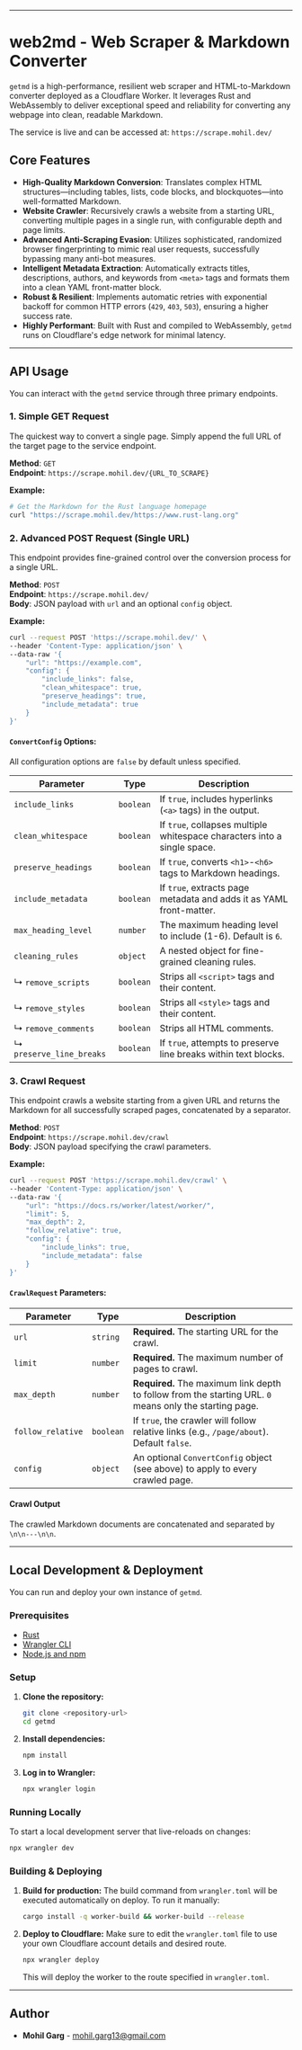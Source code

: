 -----

# web2md - Web Scraper & Markdown Converter

[](https://www.rust-lang.org/)
[](https://workers.cloudflare.com/)

`getmd` is a high-performance, resilient web scraper and HTML-to-Markdown converter deployed as a Cloudflare Worker. It leverages Rust and WebAssembly to deliver exceptional speed and reliability for converting any webpage into clean, readable Markdown.

The service is live and can be accessed at: `https://scrape.mohil.dev/`

## Core Features

  * **High-Quality Markdown Conversion**: Translates complex HTML structures—including tables, lists, code blocks, and blockquotes—into well-formatted Markdown.
  * **Website Crawler**: Recursively crawls a website from a starting URL, converting multiple pages in a single run, with configurable depth and page limits.
  * **Advanced Anti-Scraping Evasion**: Utilizes sophisticated, randomized browser fingerprinting to mimic real user requests, successfully bypassing many anti-bot measures.
  * **Intelligent Metadata Extraction**: Automatically extracts titles, descriptions, authors, and keywords from `<meta>` tags and formats them into a clean YAML front-matter block.
  * **Robust & Resilient**: Implements automatic retries with exponential backoff for common HTTP errors (`429`, `403`, `503`), ensuring a higher success rate.
  * **Highly Performant**: Built with Rust and compiled to WebAssembly, `getmd` runs on Cloudflare's edge network for minimal latency.

-----

## API Usage

You can interact with the `getmd` service through three primary endpoints.

### 1\. Simple GET Request

The quickest way to convert a single page. Simply append the full URL of the target page to the service endpoint.

**Method**: `GET`  
**Endpoint**: `https://scrape.mohil.dev/{URL_TO_SCRAPE}`

**Example:**

```bash
# Get the Markdown for the Rust language homepage
curl "https://scrape.mohil.dev/https://www.rust-lang.org"
```

### 2\. Advanced POST Request (Single URL)

This endpoint provides fine-grained control over the conversion process for a single URL.

**Method**: `POST`  
**Endpoint**: `https://scrape.mohil.dev/`  
**Body**: JSON payload with `url` and an optional `config` object.

**Example:**

```bash
curl --request POST 'https://scrape.mohil.dev/' \
--header 'Content-Type: application/json' \
--data-raw '{
    "url": "https://example.com",
    "config": {
        "include_links": false,
        "clean_whitespace": true,
        "preserve_headings": true,
        "include_metadata": true
    }
}'
```

#### `ConvertConfig` Options:

All configuration options are `false` by default unless specified.

| Parameter             | Type      | Description                                                                 |
| --------------------- | --------- | --------------------------------------------------------------------------- |
| `include_links`       | `boolean` | If `true`, includes hyperlinks (`<a>` tags) in the output.                   |
| `clean_whitespace`    | `boolean` | If `true`, collapses multiple whitespace characters into a single space.      |
| `preserve_headings`   | `boolean` | If `true`, converts `<h1>`-`<h6>` tags to Markdown headings.                 |
| `include_metadata`    | `boolean` | If `true`, extracts page metadata and adds it as YAML front-matter.         |
| `max_heading_level`   | `number`  | The maximum heading level to include (1-6). Default is `6`.                 |
| `cleaning_rules`      | `object`  | A nested object for fine-grained cleaning rules.                            |
| ↳ `remove_scripts`    | `boolean` | Strips all `<script>` tags and their content.                               |
| ↳ `remove_styles`     | `boolean` | Strips all `<style>` tags and their content.                                |
| ↳ `remove_comments`   | `boolean` | Strips all HTML comments.                                                   |
| ↳ `preserve_line_breaks`| `boolean`| If `true`, attempts to preserve line breaks within text blocks.           |

### 3\. Crawl Request

This endpoint crawls a website starting from a given URL and returns the Markdown for all successfully scraped pages, concatenated by a separator.

**Method**: `POST`  
**Endpoint**: `https://scrape.mohil.dev/crawl`  
**Body**: JSON payload specifying the crawl parameters.

**Example:**

```bash
curl --request POST 'https://scrape.mohil.dev/crawl' \
--header 'Content-Type: application/json' \
--data-raw '{
    "url": "https://docs.rs/worker/latest/worker/",
    "limit": 5,
    "max_depth": 2,
    "follow_relative": true,
    "config": {
        "include_links": true,
        "include_metadata": false
    }
}'
```

#### `CrawlRequest` Parameters:

| Parameter         | Type      | Description                                                                    |
| ----------------- | --------- | ------------------------------------------------------------------------------ |
| `url`             | `string`  | **Required.** The starting URL for the crawl.                                  |
| `limit`           | `number`  | **Required.** The maximum number of pages to crawl.                            |
| `max_depth`       | `number`  | **Required.** The maximum link depth to follow from the starting URL. `0` means only the starting page. |
| `follow_relative` | `boolean` | If `true`, the crawler will follow relative links (e.g., `/page/about`). Default `false`. |
| `config`          | `object`  | An optional `ConvertConfig` object (see above) to apply to every crawled page. |

#### Crawl Output

The crawled Markdown documents are concatenated and separated by `\n\n---\n\n`.

-----

## Local Development & Deployment

You can run and deploy your own instance of `getmd`.

### Prerequisites

  * [Rust](https://www.rust-lang.org/tools/install)
  * [Wrangler CLI](https://developers.cloudflare.com/workers/wrangler/install-and-update/)
  * [Node.js and npm](https://nodejs.org/en/)

### Setup

1.  **Clone the repository:**

    ```bash
    git clone <repository-url>
    cd getmd
    ```

2.  **Install dependencies:**

    ```bash
    npm install
    ```

3.  **Log in to Wrangler:**

    ```bash
    npx wrangler login
    ```

### Running Locally

To start a local development server that live-reloads on changes:

```bash
npx wrangler dev
```

### Building & Deploying

1.  **Build for production:**
    The build command from `wrangler.toml` will be executed automatically on deploy. To run it manually:

    ```bash
    cargo install -q worker-build && worker-build --release
    ```

2.  **Deploy to Cloudflare:**
    Make sure to edit the `wrangler.toml` file to use your own Cloudflare account details and desired route.

    ```bash
    npx wrangler deploy
    ```

    This will deploy the worker to the route specified in `wrangler.toml`.

-----

## Author

  * **Mohil Garg** - [mohil.garg13@gmail.com](mailto:mohil.garg13@gmail.com)
